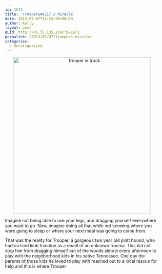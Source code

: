 ```yaml
---
id: 1671
title: 'Trooper&#8217;s Miracle'
date: 2013-07-07T14:53:40+00:00
author: Kelly
layout: post
guid: http://45.55.135.234/?p=1671
permalink: /2013/07/07/troopers-miracle/
categories:
  - Uncategorized
---
```

<p style="text-align: center;">
  <img class="aligncenter  wp-image-1672" alt="trooper in truck" src="https://pawsnewengland.com/wp-content/uploads/2013/07/trooper-in-truck-565x640.jpeg" width="452" height="512" />
</p>

Imagine not being able to use your legs, and dragging yourself everywhere you want to go. Now, imagine doing all that while not knowing where you were going to sleep or where your next meal was going to come from.<section> 

<div id="trooper">
  <p>
    That was the reality for Trooper, a gorgeous two year old plott hound, who had no hind limb function as a result of an unknown trauma. This did not stop him from dragging himself out of the woods almost every afternoon to play with the neighborhood kids in his native Tennessee. One day the parents of those kids he loved to play with reached out to a local rescue for help and this is where Trooper
  </p>